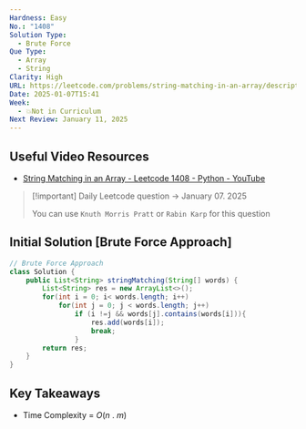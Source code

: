 ```yaml
---
Hardness: Easy
No.: "1408"
Solution Type:
  - Brute Force
Que Type:
  - Array
  - String
Clarity: High
URL: https://leetcode.com/problems/string-matching-in-an-array/description/
Date: 2025-01-07T15:41
Week:
  - 💥Not in Curriculum
Next Review: January 11, 2025
---
```

## Useful Video Resources

- [String Matching in an Array - Leetcode 1408 - Python - YouTube](https://youtu.be/7K2BjgjCFDo)

> [!important] Daily Leetcode question → January 07. 2025
> 
> You can use `Knuth Morris Pratt` or `Rabin Karp` for this question

## Initial Solution [Brute Force Approach]

```Java
// Brute Force Approach
class Solution {
    public List<String> stringMatching(String[] words) {
        List<String> res = new ArrayList<>();
        for(int i = 0; i< words.length; i++)
            for(int j = 0; j < words.length; j++)
                if (i !=j && words[j].contains(words[i])){
                    res.add(words[i]);
                    break;
                }
        return res;
    }
}
```

## Key Takeaways

- Time Complexity = $O(n~.~m)$